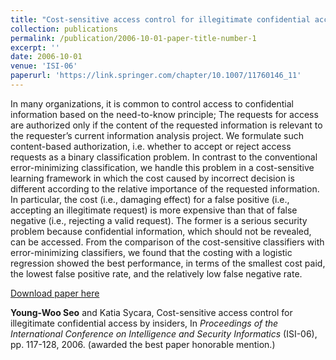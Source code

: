 ```yaml
---
title: "Cost-sensitive access control for illegitimate confidential access by insiders"
collection: publications
permalink: /publication/2006-10-01-paper-title-number-1
excerpt: ''
date: 2006-10-01
venue: 'ISI-06'
paperurl: 'https://link.springer.com/chapter/10.1007/11760146_11'
---
```

In many organizations, it is common to control access to confidential information based on the need-to-know principle; The requests for access are authorized only if the content of the requested information is relevant to the requester’s current information analysis project. We formulate such content-based authorization, i.e. whether to accept or reject access requests as a binary classification problem. In contrast to the conventional error-minimizing classification, we handle this problem in a cost-sensitive learning framework in which the cost caused by incorrect decision is different according to the relative importance of the requested information. In particular, the cost (i.e., damaging effect) for a false positive (i.e., accepting an illegitimate request) is more expensive than that of false negative (i.e., rejecting a valid request). The former is a serious security problem because confidential information, which should not be revealed, can be accessed. From the comparison of the cost-sensitive classifiers with error-minimizing classifiers, we found that the costing with a logistic regression showed the best performance, in terms of the smallest cost paid, the lowest false positive rate, and the relatively low false negative rate.

[Download paper here](https://link.springer.com/chapter/10.1007/11760146_11)

**Young-Woo Seo** and Katia Sycara, Cost-sensitive access control for illegitimate confidential access by insiders, In <i>Proceedings of the International Conference on Intelligence and Security Informatics</i> (ISI-06), pp. 117-128, 2006. (awarded the best paper honorable mention.)